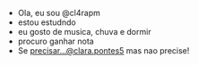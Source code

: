-  Ola, eu sou @cl4rapm
-  estou estudndo
-  eu gosto de musica, chuva e dormir 
-  procuro ganhar nota
-  Se precisar...@clara.pontes5 mas nao precise!

<!---
cl4rapm/cl4rapm is a ✨ special ✨ repository because its `README.md` (this file) appears on your GitHub profile.
You can click the Preview link to take a look at your changes.
--->
